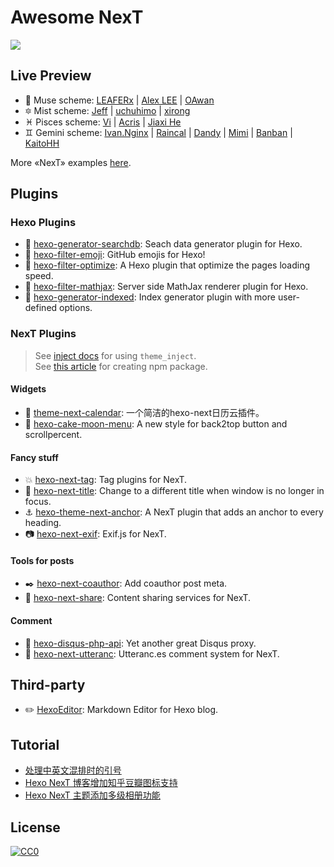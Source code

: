 # Awesome NexT

[![](https://raw.githubusercontent.com/sindresorhus/awesome/master/media/badge-flat2.svg?sanitize=true)](https://github.com/sindresorhus/awesome)

## Live Preview

* :heart_decoration: Muse scheme: [LEAFERx](https://leaferx.online) | [Alex LEE](http://saili.science) | [OAwan](https://oawan.me)
* :six_pointed_star: Mist scheme: [Jeff](https://blog.zzbd.org) | [uchuhimo](https://uchuhimo.me) | [xirong](http://www.ixirong.com)
* :pisces: Pisces scheme: [Vi](https://notes.iissnan.com) | [Acris](https://acris.me) | [Jiaxi He](https://jiaxi.io)
* :gemini: Gemini scheme: [Ivan.Nginx](https://almostover.ru) | [Raincal](https://raincal.com) | [Dandy](https://dandyxu.me) | [Mimi](https://zhangshuqiao.org) | [Banban](https://blog.dlzhang.com) | [KaitoHH](https://kaitohh.com)

More «NexT» examples [here](https://github.com/iissnan/hexo-theme-next/issues/119).

## Plugins

### Hexo Plugins

* :mag_right: [hexo-generator-searchdb](https://github.com/theme-next/hexo-generator-searchdb): Seach data generator plugin for Hexo.
* :tada: [hexo-filter-emoji](https://github.com/theme-next/hexo-filter-emoji): GitHub emojis for Hexo!
* :crystal_ball: [hexo-filter-optimize](https://github.com/theme-next/hexo-filter-optimize): A Hexo plugin that optimize the pages loading speed.
* :100: [hexo-filter-mathjax](https://github.com/stevenjoezhang/hexo-filter-mathjax): Server side MathJax renderer plugin for Hexo.
* :triangular_flag_on_post: [hexo-generator-indexed](https://github.com/stevenjoezhang/hexo-generator-indexed): Index generator plugin with more user-defined options.

### NexT Plugins

> See [inject docs](https://theme-next.org/docs/advanced-settings#Injects) for using `theme_inject`.  
See [this article](https://www.dnocm.com/articles/beechnut/hexo-next-injects/) for creating npm package.

#### Widgets

* :calendar: [theme-next-calendar](https://github.com/theme-next/theme-next-calendar): 一个简洁的hexo-next日历云插件。
* :cake: [hexo-cake-moon-menu](https://github.com/jiangtj-lab/hexo-cake-moon-menu): A new style for back2top button and scrollpercent.

#### Fancy stuff

* :boom: [hexo-next-tag](https://github.com/theme-next/hexo-next-tag): Tag plugins for NexT.
* :bookmark: [hexo-next-title](https://github.com/theme-next/hexo-next-title): Change to a different title when window is no longer in focus.
* :anchor: [hexo-theme-next-anchor](https://github.com/1v9/hexo-theme-next-anchor): A NexT plugin that adds an anchor to every heading.
* :camera: [hexo-next-exif](https://github.com/theme-next/hexo-next-exif): Exif.js for NexT.

#### Tools for posts

* :black_nib: [hexo-next-coauthor](https://github.com/theme-next/hexo-next-coauthor): Add coauthor post meta.
* :gift: [hexo-next-share](https://github.com/theme-next/hexo-next-share): Content sharing services for NexT.

#### Comment

* :memo: [hexo-disqus-php-api](https://github.com/KaitoHH/hexo-disqus-php-api): Yet another great Disqus proxy.
* :speech_balloon: [hexo-next-utteranc](https://github.com/theme-next/hexo-next-utteranc): Utteranc.es comment system for NexT.

## Third-party

* :pencil2: [HexoEditor](https://github.com/zhuzhuyule/HexoEditor): Markdown Editor for Hexo blog.

## Tutorial

* [处理中英文混排时的引号](https://github.com/theme-next/hexo-theme-next/issues/462#issuecomment-435429592)
* [Hexo NexT 博客增加知乎豆瓣图标支持](https://blog.dlzhang.com/posts/89dad1c1/)
* [Hexo NexT 主题添加多级相册功能](http://houmin.cc/posts/d487dd02/)

## License

[![CC0](http://mirrors.creativecommons.org/presskit/buttons/88x31/svg/cc-zero.svg)](https://creativecommons.org/publicdomain/zero/1.0/)
